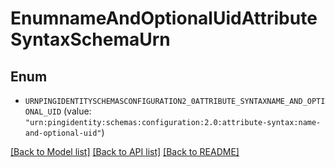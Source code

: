 # EnumnameAndOptionalUidAttributeSyntaxSchemaUrn

## Enum


* `URNPINGIDENTITYSCHEMASCONFIGURATION2_0ATTRIBUTE_SYNTAXNAME_AND_OPTIONAL_UID` (value: `"urn:pingidentity:schemas:configuration:2.0:attribute-syntax:name-and-optional-uid"`)


[[Back to Model list]](../README.md#documentation-for-models) [[Back to API list]](../README.md#documentation-for-api-endpoints) [[Back to README]](../README.md)


